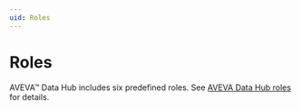 ```yaml
---
uid: Roles
---
```


# Roles

AVEVA&trade; Data Hub includes six predefined roles. See [AVEVA Data Hub roles](xref:ccRoles) for details.

<!--Angela Flores 6/18/21 - The Roles topic lists five preconfigured roles. Why is this topic different? Which one is correct? If the Roles topic exists, why is this one here? -->
<!--V. Touati, 12/13/21: Add cross-ref to Roles topic.-->